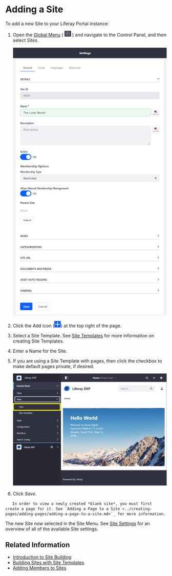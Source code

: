 # Adding a Site

To add a new Site to your Liferay Portal instance:

1. Open the [Global Menu](../../getting-started/navigating-dxp.md) ( ![Global Menu icon](../../images/icon-applications-menu.png) ) and navigate to the Control Panel, and then select _Sites_.

    ![The Sites Control Panel location.](./adding-a-site/images/01.png)

1. Click the Add icon (![Add Site](../../images/icon-add.png)) at the top right of the page.

1. Select a Site Template. See [Site Templates](./building-sites-with-site-templates.md) for more information on creating Site Templates.

1. Enter a Name for the Site.

1. If you are using a Site Template with pages, then click the checkbox to make default pages private, if desired.

    ![The checkbox to populate the Site with private pages instead of public pages is only present for templates with pages.](./adding-a-site/images/02.png)

1. Click _Save_.

```tip::
   In order to view a newly created *blank site*, you must first create a page for it. See `Adding a Page to a Site <../creating-pages/adding-pages/adding-a-page-to-a-site.md>`_ for more information.
```

The new Site now selected in the Site Menu. See [Site Settings](../site_settings.md) for an overview of all of the available Site settings.

## Related Information

-   [Introduction to Site Building](../introduction-to-site-building.md)
-   [Building Sites with Site Templates](./building-sites-with-site-templates.md)
-   [Adding Members to Sites](./site-membership/adding-members-to-sites.md)
